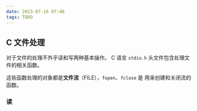 ```yaml
---
date: 2023-07-16 07:40
tags: TODO
---
```


## C 文件处理

对于文件的处理不外乎读和写两种基本操作。
C 语言 `stdio.h` 头文件包含处理文件的相关函数。

这些函数处理的对象都是**文件流**（FILE），`fopen`、`fclose` 是
用来创建和关闭流的函数。

### 读
